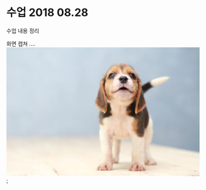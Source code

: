 # 수업 2018 08.28 
 수업 내용 정리

화면 캡쳐 .... 
![img](./imges/img01.jpg);
<!-- <img src="./imges.img01.bmp"> -->
